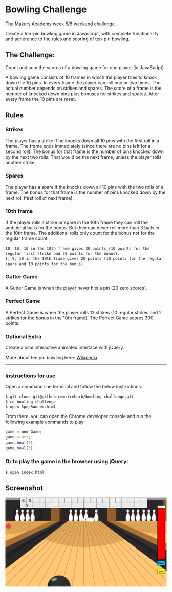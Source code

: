 Bowling Challenge
=================

The [Makers Academy][b35016d5] week 5/6 weekend challenge.

Create a ten-pin bowling game in Javascript, with complete functionality and adherence to the rules and scoring of ten-pin bowling.

The Challenge:
-----

Count and sum the scores of a bowling game for one player (in JavaScript).

A bowling game consists of 10 frames in which the player tries to knock down the 10 pins. In every frame the player can roll one or two times. The actual number depends on strikes and spares. The score of a frame is the number of knocked down pins plus bonuses for strikes and spares. After every frame the 10 pins are reset.

## Rules

### Strikes

The player has a strike if he knocks down all 10 pins with the first roll in a frame. The frame ends immediately (since there are no pins left for a second roll). The bonus for that frame is the number of pins knocked down by the next two rolls. That would be the next frame, unless the player rolls another strike.

### Spares

The player has a spare if the knocks down all 10 pins with the two rolls of a frame. The bonus for that frame is the number of pins knocked down by the next roll (first roll of next frame).

### 10th frame

If the player rolls a strike or spare in the 10th frame they can roll the additional balls for the bonus. But they can never roll more than 3 balls in the 10th frame. The additional rolls only count for the bonus not for the regular frame count.

    10, 10, 10 in the 10th frame gives 30 points (10 points for the regular first strike and 20 points for the bonus).
    1, 9, 10 in the 10th frame gives 20 points (10 points for the regular spare and 10 points for the bonus).

### Gutter Game

A Gutter Game is when the player never hits a pin (20 zero scores).

### Perfect Game

A Perfect Game is when the player rolls 12 strikes (10 regular strikes and 2 strikes for the bonus in the 10th frame). The Perfect Game scores 300 points.

### Optional Extra

Create a nice interactive animated interface with jQuery.

More about ten pin bowling here: [Wikipedia](http://en.wikipedia.org/wiki/Ten-pin_bowling)

___

### Instructions for use

Open a command line terminal and follow the below instructions:

```
$ git clone git@github.com:treborb/bowling-challenge.git
$ cd bowling-challenge
$ open SpecRunner.html
```

From there, you can open the Chrome developer console and run the following example commands to play:

```javascript
game = new Game;
game.start;
game.bowl(5);
game.bowl(3);
```

### Or to play the game in the browser using jQuery:

```
$ open index.html
```
## Screenshot

![Bowling Challenge in the browser](public/img/screenshot.png)

[b35016d5]: http://www.makersacademy.com/ "Makers Academy"
